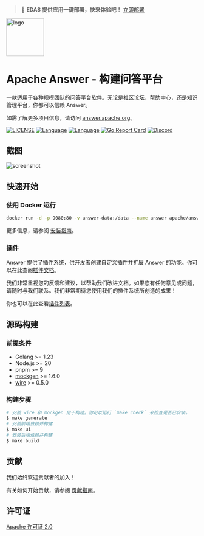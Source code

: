 > 🚀 **EDAS 提供应用一键部署，快来体验吧！** [立即部署](https://edasnext.console.aliyun.com/#/home?tab=marketplace&marketDetail=f79bbdff-da0b-4872-9c78-938c476ab9b7)

<a href="https://answer.apache.org">
    <img alt="logo" src="https://edas-hz.oss-cn-hangzhou.aliyuncs.com/edas-apps/charts-store/answer/image/logo.svg" height="99px">
</a>

# Apache Answer - 构建问答平台

一款适用于各种规模团队的问答平台软件。无论是社区论坛、帮助中心，还是知识管理平台，你都可以信赖 Answer。

如需了解更多项目信息，请访问 [answer.apache.org](https://answer.apache.org)。

[![LICENSE](https://edas-hz.oss-cn-hangzhou.aliyuncs.com/edas-apps/charts-store/answer/image/answer.svg)](https://github.com/apache/answer/blob/main/LICENSE)
[![Language](https://edas-hz.oss-cn-hangzhou.aliyuncs.com/edas-apps/charts-store/answer/image/language-go-blue.svg)](https://golang.org/)
[![Language](https://edas-hz.oss-cn-hangzhou.aliyuncs.com/edas-apps/charts-store/answer/image/language-react-blue.svg)](https://reactjs.org/)
[![Go Report Card](https://edas-hz.oss-cn-hangzhou.aliyuncs.com/edas-apps/charts-store/answer/image/go-report-card.svg)](https://goreportcard.com/report/github.com/apache/answer)
[![Discord](https://edas-hz.oss-cn-hangzhou.aliyuncs.com/edas-apps/charts-store/answer/image/discord-chat-5865f2.svg)](https://discord.gg/Jm7Y4cbUej)

## 截图

![screenshot](https://edas-hz.oss-cn-hangzhou.aliyuncs.com/edas-apps/charts-store/answer/image/screenshot.png)

## 快速开始

### 使用 Docker 运行

```bash
docker run -d -p 9080:80 -v answer-data:/data --name answer apache/answer:1.6.0
```

更多信息，请参阅 [安装指南](https://answer.apache.org/docs/installation)。

### 插件

Answer 提供了插件系统，供开发者创建自定义插件并扩展 Answer 的功能。你可以在此查阅[插件文档](https://answer.apache.org/community/plugins)。

我们非常重视您的反馈和建议，以帮助我们改进文档。如果您有任何意见或问题，请随时与我们联系。我们非常期待您使用我们的插件系统所创造的成果！

你也可以在此查看[插件列表](https://answer.apache.org/plugins)。

## 源码构建

### 前提条件

- Golang >= 1.23
- Node.js >= 20
- pnpm >= 9
- [mockgen](https://github.com/uber-go/mock?tab=readme-ov-file#installation) >= 1.6.0
- [wire](https://github.com/google/wire/) >= 0.5.0

### 构建步骤

```bash
# 安装 wire 和 mockgen 用于构建。你可以运行 `make check` 来检查是否已安装。
$ make generate
# 安装前端依赖并构建
$ make ui
# 安装后端依赖并构建
$ make build
```

## 贡献

我们始终欢迎贡献者的加入！

有关如何开始贡献，请参阅 [贡献指南](https://answer.apache.org/community/contributing)。

## 许可证

[Apache 许可证 2.0](https://github.com/apache/answer/blob/main/LICENSE)